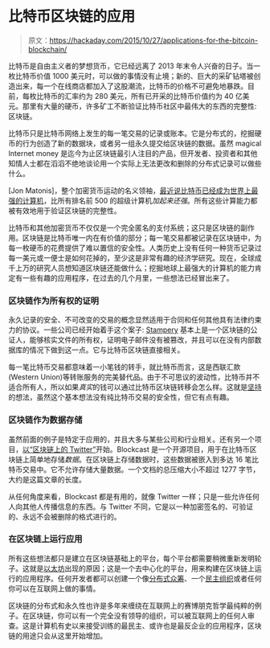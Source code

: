 # 比特币区块链的应用

> 原文：<https://hackaday.com/2015/10/27/applications-for-the-bitcoin-blockchain/>

比特币是自由主义者的梦想货币，它已经远离了 2013 年末令人兴奋的日子。当一枚比特币价值 1000 美元时，可以做的事情没有止境；新的、巨大的采矿钻塔被创造出来，每一个在线商店都加入了这股潮流，比特币的价格不可避免地暴跌。目前，每枚比特币的汇率约为 280 美元，所有已开采的比特币价值约为 40 亿美元。那里有大量的硬币，许多矿工不断验证比特币社区中最伟大的东西的完整性:区块链。

比特币只是比特币网络上发生的每一笔交易的记录或账本。它是分布式的，挖掘硬币的行为创造了新的数据块，或者另一组永久提交给区块链的数据。虽然 magical Internet money 是迄今为止区块链最引人注目的产品，但开发者、投资者和其他知情人士都在滔滔不绝地谈论用一个实际上无法更改和删除的分布式记录可以做些什么。

[Jon Matonis]，整个加密货币运动的名义领袖，[最近说比特币已经成为世界上最强的计算机](http://www.virgin.com/entrepreneur/the-virgin-podcast-jon-matonis)，比所有排名前 500 的超级计算机*加起来还强*。所有这些计算能力都被有效地用于验证区块链的完整性。

比特币和其他加密货币不仅仅是一个完全匿名的支付系统；这只是区块链的副作用。区块链是比特币唯一内在有价值的部分；每一笔交易都被记录在区块链中，为每一枚硬币的花费提供了难以置信的安全性。人类历史上没有任何一种货币记录过每一美元或一便士是如何花掉的，至少这是非常有趣的经济学研究。现在，全球成千上万的研究人员想知道区块链还能做什么；挖掘地球上最强大的计算机的能力肯定有一些有趣的应用程序，在过去的几个月里，一些想法已经冒出来了。

### 区块链作为所有权的证明

永久记录的安全、不可改变的交易的概念显然适用于合同和任何其他具有法律约束力的协议。一些公司已经开始着手这个案子: [Stampery](https://stampery.co/) 基本上是一个区块链的公证人，能够核实文件的所有权，证明电子邮件没有被篡改，并且可以在没有内部数据库的情况下做到这一点。它与比特币区块链直接相关。

每一笔比特币交易都意味着一小笔钱的转手，就比特币而言，这是西联汇款(Western Union)等转账服务的完美替代品。由于不可思议的波动性，比特币并不适合所有人，所以如果*真实*的钱可以通过比特币区块链转移会怎么样。这就是[坚持](https://uphold.com/)的想法，虽然这个基本想法没有纯比特币交易的安全性，但它有点有趣。

### 区块链作为数据存储

虽然前面的例子是特定于应用的，并且大多与某些公司和行业相关。还有另一个项目，[以“区块链上的 Twitter”](https://github.com/blockai/blockcast)开始。Blockcast 是一个开源项目，用于在比特币区块链上简单地存储*数据*。在区块链上存储数据时，这些数据被嵌入到多达 16 笔比特币交易中。它不允许存储大量数据。一个文档的总压缩大小不超过 1277 字节，大约是这篇文章的长度。

从任何角度来看，Blockcast 都是有用的，就像 Twitter 一样；只是一些允许任何人向其他人传播信息的东西。与 Twitter 不同，它是以一种加密签名的、可验证的、永远不会被删除的格式进行的。

### 在区块链上运行应用

所有这些想法都只是建立在区块链基础上的平台，每个平台都需要稍微重新发明轮子。这就是[以太坊](https://www.ethereum.org/)出现的原因；这是一个去中心化的平台，用来构建在区块链上运行的应用程序。任何开发者都可以创建一个像[分布式众筹](https://www.ethereum.org/crowdsale)、一个[民主组织](https://www.ethereum.org/dao)或者任何你可以在互联网上做的事情。

区块链的分布式和永久性也许是多年来缠绕在互联网上的赛博朋克哲学最纯粹的例子。在区块链，你可以有一个完全没有领导的组织，可以被互联网上的任何人审查。这是计算机有史以来接受训练的最民主、或许也是最反企业的应用程序，区块链的用途只会从这里开始增加。